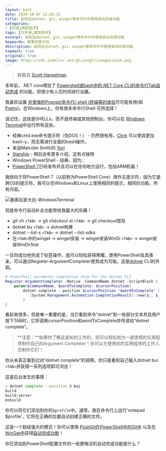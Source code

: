 ```yaml
---
layout: post
date: 2020-10-07 21:56:31
title: 如何在dotnet，git，winget等命令行中使用自动完成功能
categories:
- [开源,微软技术]
tags: [大开源,微软技术]
excerpt: 如何在dotnet，git，winget等命令行中使用自动完成功能
keywords: 极客玩家大白
description: 如何在dotnet，git，winget等命令行中使用自动完成功能
topmost: true
original: true
image: https://cdn.jsdelivr.net/gh/yanglr/images/posh.png
---
```


> 转载自 [Scott Hanselman](https://www.hanselman.com/blog/HowToUseAutocompleteAtTheCommandLineForDotnetGitWingetAndMore.aspx).

多年前，.NET core增加了 [Powershell或bash中的.NET Core CLI的命令行Tab自动完成](https://www.hanselman.com/blog/CommandLineTabCompletionForNETCoreCLIInPowerShellOrBash.aspx) 的功能，但很少有人花时间进行设置。

我喜欢设置 [并使我的Prompt/命令行/ shell /终端等的体验](https://www.hanselman.com/blog/HowToUseOpenResizeAndSplitPanesInTheWindowsTerminal.aspx)尽可能有用(和[Pretty](https://www.hanselman.com/blog/HowToMakeAPrettyPromptInWindowsTerminalWithPowerlineNerdFontsCascadiaCodeWSLAndOhmyposh.aspx))。在Windows上，你有很多命令行Shell 可供选择！

请记住，这些是SHELLs，而不是终端或其他控制台。你可以在 [Windows Terminal](https://www.microsoft.com/en-us/p/windows-terminal/9n0dx20hk701)中运行所有这些。

- 经典cmd.exe命令提示符（伪DOS！） - 仍然很有用，[Clink](http://mridgers.github.io/clink/) 可以使其更加bash-y，而无需进行全面的bash操作。
- 来自Malcolm Smith的 [Yori](https://www.hanselman.com/blog/YoriTheQuietLittleCMDReplacementThatYouNeedToInstallNOW.aspx)
- [Starship](https://starship.rs/) - 稍后会有更多介绍，这有点独特
- Windows PowerShell - 经典，因为...
- [PowerShell 7](https://docs.microsoft.com/en-us/powershell/scripting/whats-new/what-s-new-in-powershell-70/view=powershell-7)已经发布并且可以在任何地方运行，包括ARM机器！

我倾向于将PowerShell 7（以前称为PowerShell Core）用作主提示符，因为它是跨OS的提示符。我可以在Windows和Linux上使用相同的提示，相同的功能，所有内容。

![极客玩家大白-WindowsTerminal](https://cdn.jsdelivr.net/gh/yanglr/images/posh.png "极客玩家大白")

但是命令行自动补全功能带给我最大的乐趣！

- git ch `<TAB>` -> git checkout st `<TAB>` -> git checkout暂存
- dotnet bu `<TAB>` -> dotnet构建
- dotnet --list-s `<TAB>` -> dotnet --list-sdks
- 在`<TAB>`中的winget -> winget安装 -> winget安装WinDi `<TAB>` -> winget安装WinDirStat

一旦你成功地完成了标签操作，就可以轻松获得荣耀。使用PowerShell及其表亲，可以通过Register-ArgumentCompleter使其成为可能。这是[dotnet](http://www.dot.net) CLI的外观。

```powershell
# PowerShell parameter completion shim for the dotnet CLI
Register-ArgumentCompleter -Native -CommandName dotnet -ScriptBlock {
    param($commandName, $wordToComplete, $cursorPosition)
        dotnet complete --position $cursorPosition "$wordToComplete" | ForEach-Object {
           [System.Management.Automation.CompletionResult]::new($_, $_, 'ParameterValue', $_)
        }
}
```

看起来很多，但是唯一重要的是，当它看到命令“dotnet”和一些部分文本并且用户按下TAB时，它将调用cursorPosition和wordToComplete并传递给“dotnet complete”。

> **注意：**如果你了解这是如何工作的，则可以轻松地为一直使用的实用程序制作自己的Argument Completer！你可以为使用你的实用程序的工作人员制作它们！

你从未真正看到过对“dotnet complete”的调用。你只是看到自己输入dotnet bui `<TAB>`并获得一系列选项即可浏览！


这是后台发生的事情：

```bash
> dotnet complete --position 3 bui 
build 
build-server 
msbuild
```

你可以将它们添加到你的`$profile`中。通常，我在命令行上运行'notepad $profile'，它将在正确的位置自动创建正确的文件。

这是一个超级强大的模式！你可以使用 [PoshGit](https://github.com/dahlbyk/posh-git)[在PowerShell中的Git中](https://git-scm.com/book/ms/v2/Appendix-A:-Git-in-Other-Environments-Git-in-Powershell) 以及在[WinGet中](https://github.com/microsoft/winget-cli/blob/master/doc/Completion.md)获得[自动完成](https://git-scm.com/book/ms/v2/Appendix-A:-Git-in-Other-Environments-Git-in-Powershell)[功能](https://github.com/microsoft/winget-cli/blob/master/doc/Completion.md)！

你已添加到PowerShell配置文件的一些更晦涩的自动完成功能是什么？
